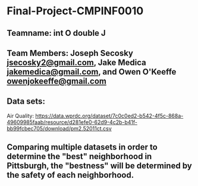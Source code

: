 # Final-Project-CMPINF0010
## Teamname: int O double J
## Team Members: Joseph Secosky jsecosky2@gmail.com, Jake Medica jakemedica@gmail.com, and Owen O'Keeffe owenjokeeffe@gmail.com
## Data sets: 
Air Quality: https://data.wprdc.org/dataset/7c0c0ed2-b542-4f5c-868a-49609985faab/resource/d281efe0-62d9-4c2b-b41f-bb99fcbec705/download/pm2.52011ct.csv
## Comparing multiple datasets in order to determine the "best" neighborhood in Pittsburgh, the "bestness" will be determined by the safety of each neighborhood.
